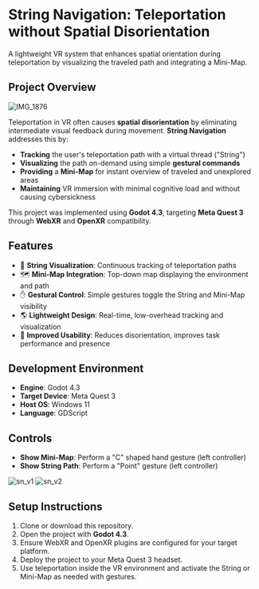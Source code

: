 # String Navigation: Teleportation without Spatial Disorientation

A lightweight VR system that enhances spatial orientation during teleportation by visualizing the traveled path and integrating a Mini-Map.

## Project Overview

![IMG_1876](https://github.com/user-attachments/assets/df81c87e-0dcd-4a7d-9a61-b8ae6c83b9b1)


Teleportation in VR often causes **spatial disorientation** by eliminating intermediate visual feedback during movement.
**String Navigation** addresses this by:

* **Tracking** the user's teleportation path with a virtual thread ("String")
* **Visualizing** the path on-demand using simple **gestural commands**
* **Providing** a **Mini-Map** for instant overview of traveled and unexplored areas
* **Maintaining** VR immersion with minimal cognitive load and without causing cybersickness

This project was implemented using **Godot 4.3**, targeting **Meta Quest 3** through **WebXR** and **OpenXR** compatibility.

## Features

* 📍 **String Visualization**: Continuous tracking of teleportation paths
* 🗺️ **Mini-Map Integration**: Top-down map displaying the environment and path
* ✋ **Gestural Control**: Simple gestures toggle the String and Mini-Map visibility
* 🌎 **Lightweight Design**: Real-time, low-overhead tracking and visualization
* 🧠 **Improved Usability**: Reduces disorientation, improves task performance and presence

## Development Environment

* **Engine**: Godot 4.3
* **Target Device**: Meta Quest 3
* **Host OS**: Windows 11
* **Language**: GDScript

## Controls

* **Show Mini-Map**: Perform a "C" shaped hand gesture (left controller)
* **Show String Path**: Perform a "Point" gesture (left controller)

  
![sn_v1](https://github.com/user-attachments/assets/9cb2b48b-4a4a-4ffe-92d3-237b3f835667)
![sn_v2](https://github.com/user-attachments/assets/312a3943-2480-44ca-a422-321a00037182)

## Setup Instructions

1. Clone or download this repository.
2. Open the project with **Godot 4.3**.
3. Ensure WebXR and OpenXR plugins are configured for your target platform.
4. Deploy the project to your Meta Quest 3 headset.
5. Use teleportation inside the VR environment and activate the String or Mini-Map as needed with gestures.
